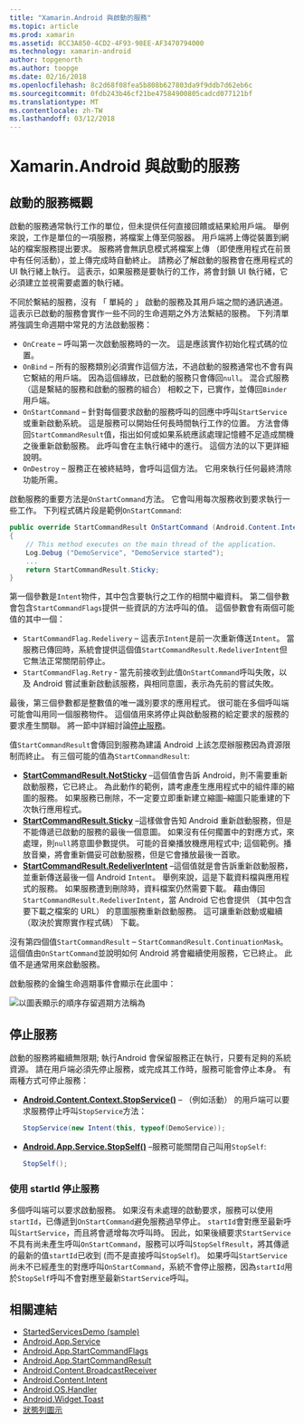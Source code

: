 ```yaml
---
title: "Xamarin.Android 與啟動的服務"
ms.topic: article
ms.prod: xamarin
ms.assetid: 8CC3A850-4CD2-4F93-98EE-AF3470794000
ms.technology: xamarin-android
author: topgenorth
ms.author: toopge
ms.date: 02/16/2018
ms.openlocfilehash: 8c2d68f08fea5b808b627803da9f9ddb7d62eb6c
ms.sourcegitcommit: 0fdb243b46cf21be47584900805cadcd077121bf
ms.translationtype: MT
ms.contentlocale: zh-TW
ms.lasthandoff: 03/12/2018
---
```

# <a name="started-services-with-xamarinandroid"></a>Xamarin.Android 與啟動的服務

## <a name="started-services-overview"></a>啟動的服務概觀

啟動的服務通常執行工作的單位，但未提供任何直接回饋或結果給用戶端。 舉例來說，工作是單位的一項服務，將檔案上傳至伺服器。 用戶端將上傳從裝置到網站的檔案服務提出要求。 服務將會無訊息模式將檔案上傳 （即使應用程式在前景中有任何活動），並上傳完成時自動終止。 請務必了解啟動的服務會在應用程式的 UI 執行緒上執行。 這表示，如果服務是要執行的工作，將會封鎖 UI 執行緒，它必須建立並視需要處置的執行緒。

不同於繫結的服務，沒有 「 單純的 」 啟動的服務及其用戶端之間的通訊通道。 這表示已啟動的服務會實作一些不同的生命週期之外方法繫結的服務。 下列清單將強調生命週期中常見的方法啟動服務：

* `OnCreate` &ndash; 呼叫第一次啟動服務時的一次。 這是應該實作初始化程式碼的位置。
* `OnBind` &ndash; 所有的服務類別必須實作這個方法，不過啟動的服務通常也不會有與它繫結的用戶端。 因為這個緣故，已啟動的服務只會傳回`null`。 混合式服務 （這是繫結的服務和啟動的服務的組合） 相較之下，已實作，並傳回`Binder`用戶端。
* `OnStartCommand` &ndash; 針對每個要求啟動的服務呼叫的回應中呼叫`StartService`或重新啟動系統。 這是服務可以開始任何長時間執行工作的位置。 方法會傳回`StartCommandResult`值，指出如何或如果系統應該處理記憶體不足造成關機之後重新啟動服務。 此呼叫會在主執行緒中的進行。 這個方法的以下更詳細說明。
* `OnDestroy` &ndash; 服務正在被終結時，會呼叫這個方法。 它用來執行任何最終清除功能所需。

啟動服務的重要方法是`OnStartCommand`方法。 它會叫用每次服務收到要求執行一些工作。 下列程式碼片段是範例`OnStartCommand`: 

```csharp
public override StartCommandResult OnStartCommand (Android.Content.Intent intent, StartCommandFlags flags, int startId)
{
    // This method executes on the main thread of the application.
    Log.Debug ("DemoService", "DemoService started");
    ...
    return StartCommandResult.Sticky;
}
```

第一個參數是`Intent`物件，其中包含要執行之工作的相關中繼資料。 第二個參數會包含`StartCommandFlags`提供一些資訊的方法呼叫的值。 這個參數會有兩個可能值的其中一個：

* `StartCommandFlag.Redelivery` &ndash; 這表示`Intent`是前一次重新傳送`Intent`。 當服務已傳回時，系統會提供這個值`StartCommandResult.RedeliverIntent`但它無法正常關閉前停止。
* `StartCommandFlag.Retry` &dash; 當先前接收到此值`OnStartCommand`呼叫失敗，以及 Android 嘗試重新啟動該服務，與相同意圖，表示為先前的嘗試失敗。
 
最後，第三個參數都是整數值的唯一識別要求的應用程式。 很可能在多個呼叫端可能會叫用同一個服務物件。 這個值用來將停止與啟動服務的給定要求的服務的要求產生關聯。 將一節中詳細討論[停止服務](#Stopping_the_Service)。 

值`StartCommandResult`會傳回到服務為建議 Android 上該怎麼辦服務因為資源限制而終止。 有三個可能的值為`StartCommandResult`:

* **[StartCommandResult.NotSticky](https://developer.xamarin.com/api/field/Android.App.StartCommandResult.NotSticky/)**  &ndash;這個值會告訴 Android，則不需要重新啟動服務，它已終止。 為此動作的範例，請考慮產生應用程式中的組件庫的縮圖的服務。 如果服務已刪除，不一定要立即重新建立縮圖&ndash;縮圖只能重建的下次執行應用程式。
* **[StartCommandResult.Sticky](https://developer.xamarin.com/api/field/Android.App.StartCommandResult.Sticky/)**  &ndash;這樣做會告知 Android 重新啟動服務，但是不能傳遞已啟動的服務的最後一個意圖。 如果沒有任何擱置中的對應方式，來處理，則`null`將意圖參數提供。 可能的音樂播放機應用程式中; 這個範例。播放音樂，將會重新備妥可啟動服務，但是它會播放最後一首歌。 
* **[StartCommandResult.RedeliverIntent](https://developer.xamarin.com/api/field/Android.App.StartCommandResult.RedeliverIntent/)**  &ndash;這個值就是會告訴重新啟動服務，並重新傳送最後一個 Android `Intent`。 舉例來說，這是下載資料檔與應用程式的服務。 如果服務遭到刪除時，資料檔案仍然需要下載。 藉由傳回`StartCommandResult.RedeliverIntent`，當 Android 它也會提供 （其中包含要下載之檔案的 URL） 的意圖服務重新啟動服務。 這可讓重新啟動或繼續 （取決於實際實作程式碼） 下載。

沒有第四個值`StartCommandResult` &ndash; `StartCommandResult.ContinuationMask`。 這個值由`OnStartCommand`並說明如何 Android 將會繼續使用服務，它已終止。 此值不是通常用來啟動服務。

啟動服務的金鑰生命週期事件會顯示在此圖中： 

![以圖表顯示的順序存留週期方法稱為](started-services-images/started-service-01.png "圖，顯示在其中存留週期方法的呼叫的順序。")


<a name="Stopping_the_Service" />

## <a name="stopping-the-service"></a>停止服務

啟動的服務將繼續無限期; 執行Android 會保留服務正在執行，只要有足夠的系統資源。 請在用戶端必須先停止服務，或完成其工作時，服務可能會停止本身。 有兩種方式可停止服務： 
 
* **[Android.Content.Context.StopService()](https://developer.xamarin.com/api/member/Android.Content.Context.StopService/p/Android.Content.Intent/)**  &ndash; （例如活動） 的用戶端可以要求服務停止呼叫`StopService`方法： 

    ```csharp
    StopService(new Intent(this, typeof(DemoService));
    ```

* **[Android.App.Service.StopSelf()](https://developer.xamarin.com/api/member/Android.App.Service.StopSelf()/)**  &ndash;服務可能關閉自己叫用`StopSelf`:

    ```csharp
    StopSelf();
    ```
    
### <a name="using-startid-to-stop-a-service"></a>使用 startId 停止服務

多個呼叫端可以要求啟動服務。 如果沒有未處理的啟動要求，服務可以使用`startId`，已傳遞到`OnStartCommand`避免服務過早停止。 `startId`會對應至最新呼叫`StartService`，而且將會遞增每次呼叫時。 因此，如果後續要求`StartService`不具有尚未產生呼叫`OnStartCommand`，服務可以呼叫`StopSelfResult`，將其傳遞的最新的值`startId`已收到 (而不是直接呼叫`StopSelf`)。 如果呼叫`StartService`尚未不已經產生的對應呼叫`OnStartCommand`，系統不會停止服務，因為`startId`用於`StopSelf`呼叫不會對應至最新`StartService`呼叫。


## <a name="related-links"></a>相關連結

- [StartedServicesDemo (sample)](https://developer.xamarin.com/samples/monodroid/ApplicationFundamentals/ServiceSamples/StartedServicesDemo/)
- [Android.App.Service](https://developer.xamarin.com/api/type/Android.App.Service)
- [Android.App.StartCommandFlags](https://developer.xamarin.com/api/type/Android.App.StartCommandFlags)
- [Android.App.StartCommandResult](https://developer.xamarin.com/api/type/Android.App.StartCommandResult)
- [Android.Content.BroadcastReceiver](https://developer.xamarin.com/api/type/Android.Content.BroadcastReceiver/)
- [Android.Content.Intent](https://developer.xamarin.com/api/type/Android.Content.Intent)
- [Android.OS.Handler](https://developer.xamarin.com/api/type/Android.OS.Handler/)
- [Android.Widget.Toast](https://developer.xamarin.com/api/type/Android.Widget.Toast/)
- [狀態列圖示](http://developer.android.com/guide/practices/ui_guidelines/icon_design_status_bar.html)
